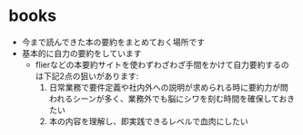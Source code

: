 # books
- 今まで読んできた本の要約をまとめておく場所です
- 基本的に自力の要約をしています
    - flierなどの本要約サイトを使わずわざわざ手間をかけて自力要約するのは下記2点の狙いがあります:
        1. 日常業務で要件定義や社内外への説明が求められる時に要約力が問われるシーンが多く、業務外でも脳にシワを刻む時間を確保しておきたい
        2. 本の内容を理解し、即実践できるレベルで血肉にしたい
